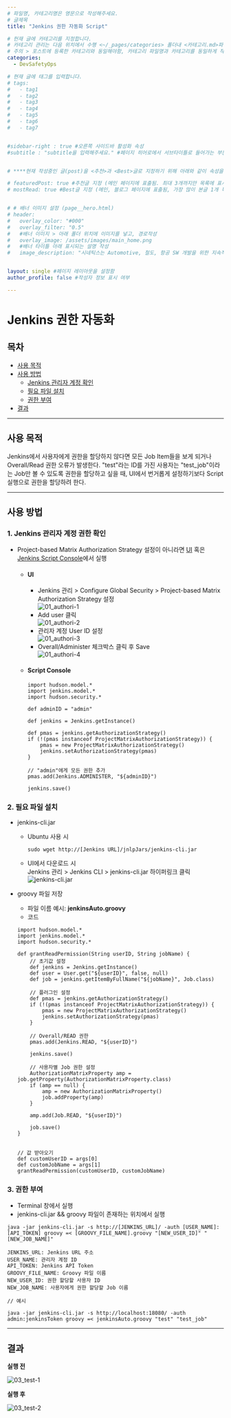 ```yaml
---
# 파일명, 카테고리명은 영문으로 작성해주세요.
# 글제목
title: "Jenkins 권한 자동화 Script"

# 헌재 글에 카테고리를 지정합니다.
# 카테고리 관리는 다음 위치에서 수행 <~/_pages/categories> 폴더내 <카테고리.md>파일
# 주의 > 포스트에 등록한 카테고리와 동일해야함, 카테고리 파일명과 카테고리를 동일하게 작성하여 관리하도록함
categories: 
  - DevSafetyOps

# 현재 글에 태그를 입력합니다.
# tags:
#   - tag1
#   - tag2
#   - tag3
#   - tag4
#   - tag5
#   - tag6
#   - tag7


#sidebar-right : true #오른쪽 사이드바 활성화 속성
#subtitle : "subtitle을 입력해주세요." #페이지 히어로에서 서브타이틀로 들어가는 부분 텍스트 입력


# ****현재 작성중인 글(post)을 <추천>과 <Best>글로 지정하기 위해 아래와 같이 속성을 지정합니다.****

# featuredPost: true #추천글 지정 (메인 페이지에 표출됨. 최대 3개까지만 목록에 표시됨)
# mostRead: true #Best글 지정 (메인, 블로그 페이지에 표출됨, 가장 많이 본글 1개 목록에 표시)


# # 배너 이미지 설정 (page__hero.html)
# header:
#   overlay_color: "#000"
#   overlay_filter: "0.5"
#   #배너 이미지 > 아래 폴더 위치에 이미지를 넣고, 경로작성
#   overlay_image: /assets/images/main_home.png
#   #배너 타이틀 아래 표시되는 설명 작성
#   image_description: "시네틱스는 Automotive, 철도, 항공 SW 개발을 위한 지속적 통합과 빌드 가상화 컨설팅과 교육을 제공합니다."


layout: single #페이지 레이아웃을 설정함
author_profile: false #작성자 정보 표시 여부

---
```


<!-- **** 아래 부분부터 본문 영역입니다.*** -->

# Jenkins 권한 자동화

## 목차
- [사용 목적](#사용-목적)
- [사용 방법](#사용-방법)
  - [Jenkins 관리자 계정 확인](#1-Jenkins-관리자-계정-권한-확인)
  - [필요 파일 설치](#2-필요-파일-설치)
  - [권한 부여](#3-권한-부여)
- [결과](#결과)

---

## 사용 목적 

Jenkins에서 사용자에게 권한을 할당하지 않다면 모든 Job Item들을 보게 되거나 Overall/Read 권한 오류가 발생한다. "test"라는 ID를 가진 사용자는 "test_job"이라는 Job만 볼 수 있도록 권한을 할당하고 싶을 때, UI에서 번거롭게 설정하기보다 Script 실행으로 권한을 할당하려 한다.

---

## 사용 방법

### 1. Jenkins 관리자 계정 권한 확인

- Project-based Matrix Authorization Strategy 설정이 아니라면 [UI](#ui) 혹은 [Jenkins Script Console](#script-console)에서 실행
  - #### UI
    - Jenkins 관리 > Configure Global Security > Project-based Matrix Authorization Strategy 설정 <br> ![01_authori-1](https://github.com/SyneticsCorp/SyneticsCorp.github.io/assets/113246634/1c5df159-3b25-4bdf-b780-25fc31e1e44c) 
    - Add user 클릭 <br> ![01_authori-2](https://github.com/SyneticsCorp/SyneticsCorp.github.io/assets/113246634/c485b363-a1c2-46fe-8d1f-1bf49652b8e0) 
    - 관리자 계정 User ID 설정 <br> ![01_authori-3](https://github.com/SyneticsCorp/SyneticsCorp.github.io/assets/113246634/c2676b74-e3f6-40fe-9e4a-c917ec2e2fe4) 
    - Overall/Administer 체크박스 클릭 후 Save <br> ![01_authori-4](https://github.com/SyneticsCorp/SyneticsCorp.github.io/assets/113246634/9c2b44f2-0b72-49c3-bb85-cda10b377090)
  - #### Script Console
    ```
    import hudson.model.*
    import jenkins.model.*
    import hudson.security.*

    def adminID = "admin"

    def jenkins = Jenkins.getInstance()

    def pmas = jenkins.getAuthorizationStrategy()
    if (!(pmas instanceof ProjectMatrixAuthorizationStrategy)) {
        pmas = new ProjectMatrixAuthorizationStrategy()
        jenkins.setAuthorizationStrategy(pmas)
    }

    // "admin"에게 모든 권한 추가
    pmas.add(Jenkins.ADMINISTER, "${adminID}")

    jenkins.save()

    ```

### 2. 필요 파일 설치

- jenkins-cli.jar
  - Ubuntu 사용 시
    ```
    sudo wget http://[Jenkins URL]/jnlpJars/jenkins-cli.jar
    ```
  - UI에서 다운로드 시 <br> Jenkins 관리 > Jenkins CLI > jenkins-cli.jar 하이퍼링크 클릭 <br> ![jenkins-cli.jar](https://github.com/SyneticsCorp/SyneticsCorp.github.io/assets/113246634/4c121de8-5753-4214-9178-05efa85352b9)

- groovy 파일 저장
  - 파일 이름 예시: **jenkinsAuto.groovy**
  - 코드
  ```
  import hudson.model.*
  import jenkins.model.*
  import hudson.security.*
      
  def grantReadPermission(String userID, String jobName) {
      // 초기값 설정
      def jenkins = Jenkins.getInstance()
      def user = User.get("${userID}", false, null)
      def job = jenkins.getItemByFullName("${jobName}", Job.class)

      // 플러그인 설정
      def pmas = jenkins.getAuthorizationStrategy()
      if (!(pmas instanceof ProjectMatrixAuthorizationStrategy)) {
          pmas = new ProjectMatrixAuthorizationStrategy()
          jenkins.setAuthorizationStrategy(pmas)
      }
      
      // Overall/READ 권한
      pmas.add(Jenkins.READ, "${userID}")
      
      jenkins.save()
      
      // 사용자별 Job 권한 설정
      AuthorizationMatrixProperty amp = job.getProperty(AuthorizationMatrixProperty.class)
      if (amp == null) {
          amp = new AuthorizationMatrixProperty()
          job.addProperty(amp)
      }
      
      amp.add(Job.READ, "${userID}")
      
      job.save()
  }


  // 값 받아오기
  def customUserID = args[0]
  def customJobName = args[1]
  grantReadPermission(customUserID, customJobName)
  ```

### 3. 권한 부여

- Terminal 창에서 실행
- jenkins-cli.jar && groovy 파일이 존재하는 위치에서 실행

```
java -jar jenkins-cli.jar -s http://[JENKINS_URL]/ -auth [USER_NAME]:[API_TOKEN] groovy =< [GROOVY_FILE_NAME].groovy "[NEW_USER_ID]" "[NEW_JOB_NAME]" 
```

```
JENKINS_URL: Jenkins URL 주소
USER_NAME: 관리자 계정 ID
API_TOKEN: Jenkins API Token
GROOVY_FILE_NAME: Groovy 파일 이름
NEW_USER_ID: 권한 할당할 사용자 ID
NEW_JOB_NAME: 사용자에게 권한 할당할 Job 이름
```

```
// 예시

java -jar jenkins-cli.jar -s http://localhost:18080/ -auth admin:jenkinsToken groovy =< jenkinsAuto.groovy "test" "test_job" 
```

---

## 결과

**실행 전** 

![03_test-1](https://github.com/SyneticsCorp/SyneticsCorp.github.io/assets/113246634/6893386b-3d4c-45ea-b8a3-e431e9043cf9)


**실행 후** 

![03_test-2](https://github.com/SyneticsCorp/SyneticsCorp.github.io/assets/113246634/773c8d44-fbfd-4458-9fec-488ef2a787f5)

